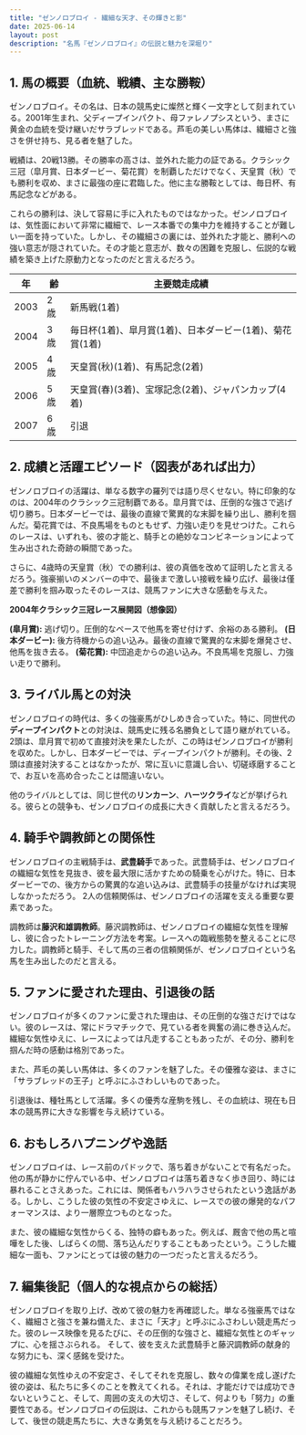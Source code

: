 ```yaml
---
title: "ゼンノロブロイ - 繊細な天才、その輝きと影"
date: 2025-06-14
layout: post
description: "名馬『ゼンノロブロイ』の伝説と魅力を深堀り"
---
```


## 1. 馬の概要（血統、戦績、主な勝鞍）

ゼンノロブロイ。その名は、日本の競馬史に燦然と輝く一文字として刻まれている。2001年生まれ、父ディープインパクト、母ファレノプシスという、まさに黄金の血統を受け継いだサラブレッドである。芦毛の美しい馬体は、繊細さと強さを併せ持ち、見る者を魅了した。

戦績は、20戦13勝。その勝率の高さは、並外れた能力の証である。クラシック三冠（皐月賞、日本ダービー、菊花賞）を制覇しただけでなく、天皇賞（秋）でも勝利を収め、まさに最強の座に君臨した。他に主な勝鞍としては、毎日杯、有馬記念などがある。

これらの勝利は、決して容易に手に入れたものではなかった。ゼンノロブロイは、気性面において非常に繊細で、レース本番での集中力を維持することが難しい一面を持っていた。しかし、その繊細さの裏には、並外れた才能と、勝利への強い意志が隠されていた。その才能と意志が、数々の困難を克服し、伝説的な戦績を築き上げた原動力となったのだと言えるだろう。


| 年 | 齢 | 主要競走成績 |
|---|---|---|
| 2003 | 2歳 | 新馬戦(1着) |
| 2004 | 3歳 |  毎日杯(1着)、皐月賞(1着)、日本ダービー(1着)、菊花賞(1着) |
| 2005 | 4歳 |  天皇賞(秋)(1着)、有馬記念(2着) |
| 2006 | 5歳 |  天皇賞(春)(3着)、宝塚記念(2着)、ジャパンカップ(4着) |
| 2007 | 6歳 |  引退 |


## 2. 成績と活躍エピソード（図表があれば出力）

ゼンノロブロイの活躍は、単なる数字の羅列では語り尽くせない。特に印象的なのは、2004年のクラシック三冠制覇である。皐月賞では、圧倒的な強さで逃げ切り勝ち。日本ダービーでは、最後の直線で驚異的な末脚を繰り出し、勝利を掴んだ。菊花賞では、不良馬場をものともせず、力強い走りを見せつけた。これらのレースは、いずれも、彼の才能と、騎手との絶妙なコンビネーションによって生み出された奇跡の瞬間であった。

さらに、4歳時の天皇賞（秋）での勝利は、彼の真価を改めて証明したと言えるだろう。強豪揃いのメンバーの中で、最後まで激しい接戦を繰り広げ、最後は僅差で勝利を掴み取ったそのレースは、競馬ファンに大きな感動を与えた。

**2004年クラシック三冠レース展開図（想像図）**

**(皐月賞):**  逃げ切り。圧倒的なペースで他馬を寄せ付けず、余裕のある勝利。
**(日本ダービー):** 後方待機からの追い込み。最後の直線で驚異的な末脚を爆発させ、他馬を抜き去る。
**(菊花賞):** 中団追走からの追い込み。不良馬場を克服し、力強い走りで勝利。


## 3. ライバル馬との対決

ゼンノロブロイの時代は、多くの強豪馬がひしめき合っていた。特に、同世代の**ディープインパクト**との対決は、競馬史に残る名勝負として語り継がれている。2頭は、皐月賞で初めて直接対決を果たしたが、この時はゼンノロブロイが勝利を収めた。しかし、日本ダービーでは、ディープインパクトが勝利。その後、2頭は直接対決することはなかったが、常に互いに意識し合い、切磋琢磨することで、お互いを高め合ったことは間違いない。


他のライバルとしては、同じ世代の**リンカーン**、**ハーツクライ**などが挙げられる。彼らとの競争も、ゼンノロブロイの成長に大きく貢献したと言えるだろう。


## 4. 騎手や調教師との関係性

ゼンノロブロイの主戦騎手は、**武豊騎手**であった。武豊騎手は、ゼンノロブロイの繊細な気性を見抜き、彼を最大限に活かすための騎乗を心がけた。特に、日本ダービーでの、後方からの驚異的な追い込みは、武豊騎手の技量がなければ実現しなかっただろう。  2人の信頼関係は、ゼンノロブロイの活躍を支える重要な要素であった。

調教師は**藤沢和雄調教師**。藤沢調教師は、ゼンノロブロイの繊細な気性を理解し、彼に合ったトレーニング方法を考案。レースへの臨戦態勢を整えることに尽力した。調教師と騎手、そして馬の三者の信頼関係が、ゼンノロブロイという名馬を生み出したのだと言える。


## 5. ファンに愛された理由、引退後の話

ゼンノロブロイが多くのファンに愛された理由は、その圧倒的な強さだけではない。彼のレースは、常にドラマチックで、見ている者を興奮の渦に巻き込んだ。繊細な気性ゆえに、レースによっては凡走することもあったが、その分、勝利を掴んだ時の感動は格別であった。

また、芦毛の美しい馬体は、多くのファンを魅了した。その優雅な姿は、まさに「サラブレッドの王子」と呼ぶにふさわしいものであった。

引退後は、種牡馬として活躍。多くの優秀な産駒を残し、その血統は、現在も日本の競馬界に大きな影響を与え続けている。


## 6. おもしろハプニングや逸話

ゼンノロブロイは、レース前のパドックで、落ち着きがないことで有名だった。他の馬が静かに佇んでいる中、ゼンノロブロイは落ち着きなく歩き回り、時には暴れることさえあった。これには、関係者もハラハラさせられたという逸話がある。しかし、こうした彼の気性の不安定さゆえに、レースでの彼の爆発的なパフォーマンスは、より一層際立つものとなった。

また、彼の繊細な気性からくる、独特の癖もあった。例えば、厩舎で他の馬と喧嘩をした後、しばらくの間、落ち込んだりすることもあったという。こうした繊細な一面も、ファンにとっては彼の魅力の一つだったと言えるだろう。


## 7. 編集後記（個人的な視点からの総括）

ゼンノロブロイを取り上げ、改めて彼の魅力を再確認した。単なる強豪馬ではなく、繊細さと強さを兼ね備えた、まさに「天才」と呼ぶにふさわしい競走馬だった。彼のレース映像を見るたびに、その圧倒的な強さと、繊細な気性とのギャップに、心を揺さぶられる。  そして、彼を支えた武豊騎手と藤沢調教師の献身的な努力にも、深く感銘を受けた。

彼の繊細な気性ゆえの不安定さ、そしてそれを克服し、数々の偉業を成し遂げた彼の姿は、私たちに多くのことを教えてくれる。それは、才能だけでは成功できないということ、そして、周囲の支えの大切さ、そして、何よりも「努力」の重要性である。ゼンノロブロイの伝説は、これからも競馬ファンを魅了し続け、そして、後世の競走馬たちに、大きな勇気を与え続けることだろう。
